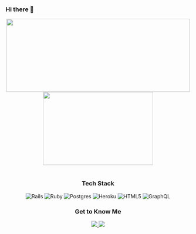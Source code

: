 ### Hi there 👋

<div align="center">
  <img src="https://github-readme-stats.vercel.app/api?username=twarbelow" height="200" width="500"/> 
  <img src="https://github-readme-stats.vercel.app/api/top-langs/?username=twarbelow&layout=compact" height="200" width="300"/>
 </div>
</br>
<h3 align="center">Tech Stack</h3>

<p align="center">
  <img alt="Rails" src="https://img.shields.io/badge/rails%20-%23CC0000.svg?&style=for-the-badge&logo=ruby-on-rails&logoColor=white"/>
  <img alt="Ruby" src="https://img.shields.io/badge/ruby-%23CC342D.svg?&style=for-the-badge&logo=ruby&logoColor=white"/>
  <img alt="Postgres" src ="https://img.shields.io/badge/postgres-%23316192.svg?&style=for-the-badge&logo=postgresql&logoColor=white"/>
  <img alt="Heroku" src="https://img.shields.io/badge/heroku%20-%23430098.svg?&style=for-the-badge&logo=heroku&logoColor=white"/>
  <img alt="HTML5" src="https://img.shields.io/badge/html5%20-%23E34F26.svg?&style=for-the-badge&logo=html5&logoColor=white"/>
  <img alt="GraphQL" src="https://img.shields.io/badge/-GraphQL-E10098?style=for-the-badge&logo=graphql"/>
</p>
 
<h3 align="center">Get to Know Me</h3>
<p align="center">
  <a href="https://www.linkedin.com/in/twarbelow">
    <img src="https://img.shields.io/badge/LinkedIn-0077B5?style=for-the-badge&logo=linkedin&logoColor=white"/>
  </a>
  <a href="https://silicon-join-adc.notion.site/Programming-a515cd3ac6bb473a882094c73e07179e">
    <img src="https://img.shields.io/badge/Programming_Notes-000000?style=for-the-badge&logo=notion&logoColor=white"/>
  </a>
 </p>
<!--
**twarbelow/twarbelow** is a ✨ _special_ ✨ repository because its `README.md` (this file) appears on your GitHub profile.

Here are some ideas to get you started:

- 🔭 I’m currently working on ...
- 🌱 I’m currently learning ...
- 👯 I’m looking to collaborate on ...
- 🤔 I’m looking for help with ...
- 💬 Ask me about ...
- 📫 How to reach me: ...
- 😄 Pronouns: ...
- ⚡ Fun fact: ...

badges link:
https://github.com/alexandresanlim/Badges4-README.md-Profile
-->
